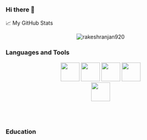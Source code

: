 ### Hi there 👋

<!--
**rakeshranjan920/rakeshranjan920** is a ✨ _special_ ✨ repository because its `README.md` (this file) appears on your GitHub profile.

Here are some ideas to get you started:

- 🔭 I’m currently working on ...
- 🌱 I’m currently learning ...
- 👯 I’m looking to collaborate on ...
- 🤔 I’m looking for help with ...
- 💬 Ask me about ...
- 📫 How to reach me: ...
- 😄 Pronouns: ...
- ⚡ Fun fact: ...
-->
<summary>📈 My GitHub Stats</summary>

<p align="center"> <img src="https://github-readme-stats.vercel.app/api?username=rakeshranjan920&show_icons=true&theme=gotham" alt="rakeshranjan920" />
  
  <br />

### Languages and Tools

<div align="center">
  <code><img height="50" src="https://www.vectorlogo.zone/logos/reactjs/reactjs-ar21.svg"></code>
  <code><img height="50" src="https://www.vectorlogo.zone/logos/nodejs/nodejs-horizontal.svg"></code>
  <code><img height="50" src="https://www.vectorlogo.zone/logos/javascript/javascript-horizontal.svg"></code>
  <code><img height="50" src="https://www.vectorlogo.zone/logos/python/python-horizontal.svg"></code>
  
</div>
<div align="center">
  <code><img height="50" src="https://www.vectorlogo.zone/logos/mongodb/mongodb-ar21.svg"></code>
</div>

<br/><br/>
### Education

